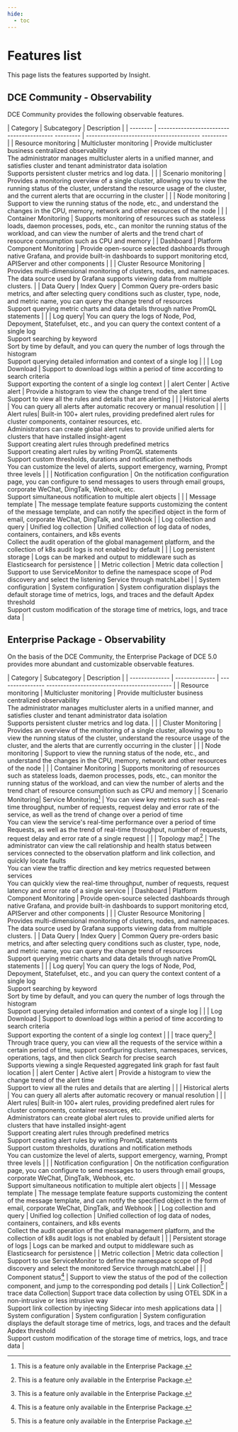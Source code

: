 ```yaml
---
hide:
  - toc
---
```


# Features list

This page lists the features supported by Insight.

## DCE Community - Observability

DCE Community provides the following observable features.

| Category | Subcategory | Description |
| -------- | ----------------------------------------- --------- | ---------------------------------------- --------- |
| Resource monitoring | Multicluster monitoring | Provide multicluster business centralized observability<br />The administrator manages multicluster alerts in a unified manner, and satisfies cluster and tenant administrator data isolation<br />Supports persistent cluster metrics and log data. |
| | Scenario monitoring | Provides a monitoring overview of a single cluster, allowing you to view the running status of the cluster, understand the resource usage of the cluster, and the current alerts that are occurring in the cluster |
| | Node monitoring | Support to view the running status of the node, etc., and understand the changes in the CPU, memory, network and other resources of the node |
| | Container Monitoring | Supports monitoring of resources such as stateless loads, daemon processes, pods, etc., can monitor the running status of the workload, and can view the number of alerts and the trend chart of resource consumption such as CPU and memory |
| Dashboard | Platform Component Monitoring | Provide open-source selected dashboards through native Grafana, and provide built-in dashboards to support monitoring etcd, APIServer and other components |
| | Cluster Resource Monitoring | Provides multi-dimensional monitoring of clusters, nodes, and namespaces. The data source used by Grafana supports viewing data from multiple clusters. |
| Data Query | Index Query | Common Query pre-orders basic metrics, and after selecting query conditions such as cluster, type, node, and metric name, you can query the change trend of resources<br />Support querying metric charts and data details through native PromQL statements |
| | Log query| You can query the logs of Node, Pod, Depoyment, Statefulset, etc., and you can query the context content of a single log<br />Support searching by keyword<br />Sort by time by default, and you can query the number of logs through the histogram <br />Support querying detailed information and context of a single log |
| | Log Download | Support to download logs within a period of time according to search criteria<br />Support exporting the content of a single log context |
| alert Center | Active alert | Provide a histogram to view the change trend of the alert time<br />Support to view all the rules and details that are alerting |
| | Historical alerts | You can query all alerts after automatic recovery or manual resolution |
| | Alert rules| Built-in 100+ alert rules, providing predefined alert rules for cluster components, container resources, etc.<br />Administrators can create global alert rules to provide unified alerts for clusters that have installed insight-agent<br />Support creating alert rules through predefined metrics<br />Support creating alert rules by writing PromQL statements<br />Support custom thresholds, durations and notification methods<br />You can customize the level of alerts, support emergency, warning, Prompt three levels |
| | Notification configuration | On the notification configuration page, you can configure to send messages to users through email groups, corporate WeChat, DingTalk, Webhook, etc.<br />Support simultaneous notification to multiple alert objects |
| | Message template | The message template feature supports customizing the content of the message template, and can notify the specified object in the form of email, corporate WeChat, DingTalk, and Webhook |
| Log collection and query | Unified log collection | Unified collection of log data of nodes, containers, containers, and k8s events<br />Collect the audit operation of the global management platform, and the collection of k8s audit logs is not enabled by default |
| | Log persistent storage | Logs can be marked and output to middleware such as Elasticsearch for persistence |
| Metric collection | Metric data collection | Support to use ServiceMonitor to define the namespace scope of Pod discovery and select the listening Service through matchLabel |
| System configuration | System configuration | System configuration displays the default storage time of metrics, logs, and traces and the default Apdex threshold<br />Support custom modification of the storage time of metrics, logs, and trace data |

## Enterprise Package - Observability

On the basis of the DCE Community, the Enterprise Package of DCE 5.0 provides more abundant and customizable observable features.

| Category | Subcategory | Description |
| -------------- | -------------- | ---------------- -------------------------------------------- |
| Resource monitoring | Multicluster monitoring | Provide multicluster business centralized observability<br />The administrator manages multicluster alerts in a unified manner, and satisfies cluster and tenant administrator data isolation<br />Supports persistent cluster metrics and log data. |
| | Cluster Monitoring | Provides an overview of the monitoring of a single cluster, allowing you to view the running status of the cluster, understand the resource usage of the cluster, and the alerts that are currently occurring in the cluster |
| | Node monitoring | Support to view the running status of the node, etc., and understand the changes in the CPU, memory, network and other resources of the node |
| | Container Monitoring | Supports monitoring of resources such as stateless loads, daemon processes, pods, etc., can monitor the running status of the workload, and can view the number of alerts and the trend chart of resource consumption such as CPU and memory |
| Scenario Monitoring| Service Monitoring[^1] | You can view key metrics such as real-time throughput, number of requests, request delay and error rate of the service, as well as the trend of change over a period of time<br />You can view the service's real-time performance over a period of time Requests, as well as the trend of real-time throughput, number of requests, request delay and error rate of a single request |
| | Topology map[^1] | The administrator can view the call relationship and health status between services connected to the observation platform and link collection, and quickly locate faults<br />You can view the traffic direction and key metrics requested between services <br />You can quickly view the real-time throughput, number of requests, request latency and error rate of a single service |
| Dashboard | Platform Component Monitoring | Provide open-source selected dashboards through native Grafana, and provide built-in dashboards to support monitoring etcd, APIServer and other components |
| | Cluster Resource Monitoring | Provides multi-dimensional monitoring of clusters, nodes, and namespaces. The data source used by Grafana supports viewing data from multiple clusters. |
| Data Query | Index Query | Common Query pre-orders basic metrics, and after selecting query conditions such as cluster, type, node, and metric name, you can query the change trend of resources<br />Support querying metric charts and data details through native PromQL statements |
| | Log query| You can query the logs of Node, Pod, Depoyment, Statefulset, etc., and you can query the context content of a single log<br />Support searching by keyword<br />Sort by time by default, and you can query the number of logs through the histogram <br />Support querying detailed information and context of a single log |
| | Log Download | Support to download logs within a period of time according to search criteria<br />Support exporting the content of a single log context |
| | trace query[^1] | Through trace query, you can view all the requests of the service within a certain period of time, support configuring clusters, namespaces, services, operations, tags, and then click Search for precise search<br />Supports viewing a single Requested aggregated link graph for fast fault location |
| alert Center | Active alert | Provide a histogram to view the change trend of the alert time<br />Support to view all the rules and details that are alerting |
| | Historical alerts | You can query all alerts after automatic recovery or manual resolution |
| | Alert rules| Built-in 100+ alert rules, providing predefined alert rules for cluster components, container resources, etc.<br />Administrators can create global alert rules to provide unified alerts for clusters that have installed insight-agent<br />Support creating alert rules through predefined metrics<br />Support creating alert rules by writing PromQL statements<br />Support custom thresholds, durations and notification methods<br />You can customize the level of alerts, support emergency, warning, Prompt three levels |
| | Notification configuration | On the notification configuration page, you can configure to send messages to users through email groups, corporate WeChat, DingTalk, Webhook, etc.<br />Support simultaneous notification to multiple alert objects |
| | Message template | The message template feature supports customizing the content of the message template, and can notify the specified object in the form of email, corporate WeChat, DingTalk, and Webhook |
| Log collection and query | Unified log collection | Unified collection of log data of nodes, containers, containers, and k8s events<br />Collect the audit operation of the global management platform, and the collection of k8s audit logs is not enabled by default |
| | Persistent storage of logs | Logs can be marked and output to middleware such as Elasticsearch for persistence |
| Metric collection | Metric data collection | Support to use ServiceMonitor to define the namespace scope of Pod discovery and select the monitored Service through matchLabel |
| | Component status[^1] | Support to view the status of the pod of the collection component, and jump to the corresponding pod details |
| Link Collection[^1] | trace data Collection| Support trace data collection by using OTEL SDK in a non-intrusive or less intrusive way<br />Support link collection by injecting Sidecar into mesh applications data |
| System configuration | System configuration | System configuration displays the default storage time of metrics, logs, and traces and the default Apdex threshold<br />Support custom modification of the storage time of metrics, logs, and trace data |

[^1]: This is a feature only available in the Enterprise Package.
